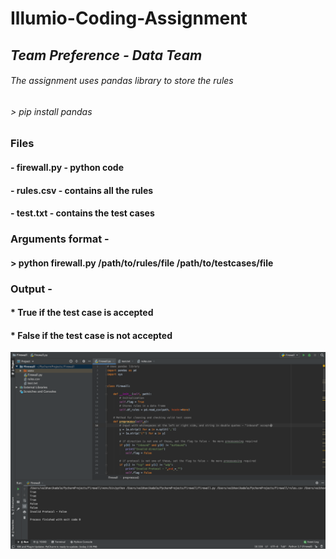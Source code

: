 # Illumio-Coding-Assignment

## *Team Preference - Data Team*

###### The assignment uses pandas library to store the rules
###### > pip install pandas

### **Files** 
#### - firewall.py - python code
#### - rules.csv - contains all the rules
#### - test.txt - contains the test cases

### Arguments format - 
#### > python firewall.py /path/to/rules/file /path/to/testcases/file

### Output -
#### * True if the test case is accepted 
#### * False if the test case is not accepted

![alt text](https://github.com/vaibhavik/Illumio-Coding-Assignment/blob/master/Screenshot.png)



